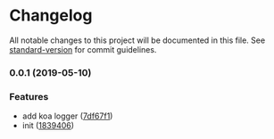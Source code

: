 # Changelog

All notable changes to this project will be documented in this file. See [standard-version](https://github.com/conventional-changelog/standard-version) for commit guidelines.

### 0.0.1 (2019-05-10)


### Features

* add  koa logger ([7df67f1](http://gitlab.xwfintech.com/youngluo/logger/commit/7df67f1))
* init ([1839406](http://gitlab.xwfintech.com/youngluo/logger/commit/1839406))
